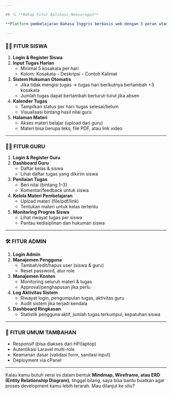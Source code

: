 ```yaml
---

## 🔍 **Rekap Fitur Aplikasi Neosorogan**

**Platform pembelajaran Bahasa Inggris berbasis web dengan 3 peran utama: Siswa, Guru, dan Admin**

---
```


### 🧑‍🎓 **FITUR SISWA**

1. **Login & Register Siswa**
2. **Input Tugas Harian**
    - Minimal 5 kosakata per hari
    - Kolom: Kosakata – Deskripsi – Contoh Kalimat
3. **Sistem Hukuman Otomatis**
    - Jika tidak mengisi tugas → tugas hari berikutnya bertambah +3 kosakata
    - Jumlah tugas dapat bertambah berturut-turut jika absen
4. **Kalender Tugas**
    - Tampilkan status per hari: tugas selesai/belum
    - Visualisasi bintang hasil nilai guru
5. **Halaman Materi**
    - Akses materi belajar (upload dari guru)
    - Materi bisa berupa teks, file PDF, atau link video

---

### 👨‍🏫 **FITUR GURU**

1. **Login & Register Guru**
2. **Dashboard Guru**
    - Daftar kelas & siswa
    - Lihat daftar tugas yang dikirim siswa
3. **Penilaian Tugas**
    - Beri nilai (bintang 1–3)
    - Komentar/feedback untuk siswa
4. **Kelola Materi Pembelajaran**
    - Upload materi (file/pdf/link)
    - Tentukan materi untuk kelas tertentu
5. **Monitoring Progres Siswa**
    - Lihat riwayat tugas per siswa
    - Pantau kedisiplinan dan hukuman siswa

---

### 🛠️ **FITUR ADMIN**

1. **Login Admin**
2. **Manajemen Pengguna**
    - Tambah/edit/hapus user (siswa & guru)
    - Reset password, atur role
3. **Manajemen Konten**
    - Monitoring seluruh materi & tugas
    - Approval/penghapusan jika perlu
4. **Log Aktivitas Sistem**
    - Riwayat login, pengumpulan tugas, aktivitas guru
    - Audit sistem jika terjadi kendala
5. **Dashboard Ringkasan**
    - Statistik pengguna aktif, jumlah tugas terkumpul, kepatuhan siswa

---

### 🔧 **FITUR UMUM TAMBAHAN**

- Responsif (bisa diakses dari HP/laptop)
- Autentikasi Laravel multi-role
- Keamanan dasar (validasi form, sanitasi input)
- Deployment via cPanel

---

Kalau kamu butuh versi ini dalam bentuk **Mindmap, Wireframe, atau ERD (Entity Relationship Diagram)**, tinggal bilang, saya bisa bantu buatkan agar proses development kamu lebih terarah. Mau dilanjut ke situ?

